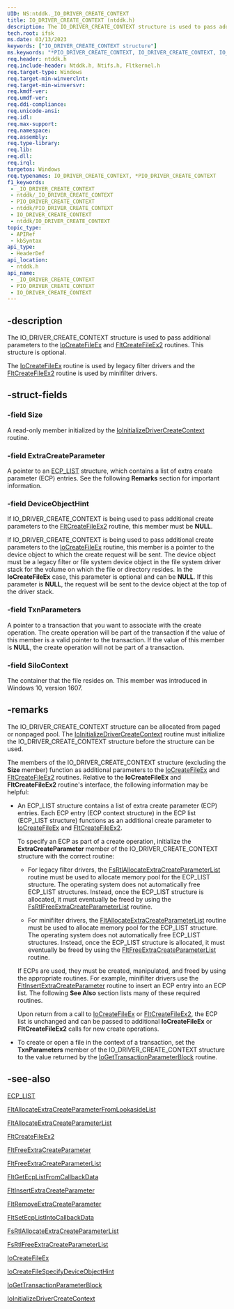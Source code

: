 ```yaml
---
UID: NS:ntddk._IO_DRIVER_CREATE_CONTEXT
title: IO_DRIVER_CREATE_CONTEXT (ntddk.h)
description: The IO_DRIVER_CREATE_CONTEXT structure is used to pass additional parameters to the IoCreateFileEx and FltCreateFileEx2 routines.
tech.root: ifsk
ms.date: 03/13/2023
keywords: ["IO_DRIVER_CREATE_CONTEXT structure"]
ms.keywords: "*PIO_DRIVER_CREATE_CONTEXT, IO_DRIVER_CREATE_CONTEXT, IO_DRIVER_CREATE_CONTEXT structure [Installable File System Drivers], PIO_DRIVER_CREATE_CONTEXT, PIO_DRIVER_CREATE_CONTEXT structure pointer [Installable File System Drivers], _IO_DRIVER_CREATE_CONTEXT, fileinformationstructures_d5939ca3-7c95-4788-bec9-b2d4cc7dd45b.xml, ifsk.io_driver_create_context, ntddk/IO_DRIVER_CREATE_CONTEXT, ntddk/PIO_DRIVER_CREATE_CONTEXT"
req.header: ntddk.h
req.include-header: Ntddk.h, Ntifs.h, Fltkernel.h
req.target-type: Windows
req.target-min-winverclnt:
req.target-min-winversvr: 
req.kmdf-ver: 
req.umdf-ver: 
req.ddi-compliance: 
req.unicode-ansi: 
req.idl: 
req.max-support: 
req.namespace: 
req.assembly: 
req.type-library: 
req.lib: 
req.dll: 
req.irql: 
targetos: Windows
req.typenames: IO_DRIVER_CREATE_CONTEXT, *PIO_DRIVER_CREATE_CONTEXT
f1_keywords:
 - _IO_DRIVER_CREATE_CONTEXT
 - ntddk/_IO_DRIVER_CREATE_CONTEXT
 - PIO_DRIVER_CREATE_CONTEXT
 - ntddk/PIO_DRIVER_CREATE_CONTEXT
 - IO_DRIVER_CREATE_CONTEXT
 - ntddk/IO_DRIVER_CREATE_CONTEXT
topic_type:
 - APIRef
 - kbSyntax
api_type:
 - HeaderDef
api_location:
 - ntddk.h
api_name:
 - _IO_DRIVER_CREATE_CONTEXT
 - PIO_DRIVER_CREATE_CONTEXT
 - IO_DRIVER_CREATE_CONTEXT
---
```


## -description

The IO_DRIVER_CREATE_CONTEXT structure is used to pass additional parameters to the [IoCreateFileEx](./nf-ntddk-iocreatefileex.md) and [FltCreateFileEx2](../fltkernel/nf-fltkernel-fltcreatefileex2.md) routines. This structure is optional.

The [IoCreateFileEx](./nf-ntddk-iocreatefileex.md) routine is used by legacy filter drivers and the [FltCreateFileEx2](../fltkernel/nf-fltkernel-fltcreatefileex2.md) routine is used by minifilter drivers.

## -struct-fields

### -field Size

A read-only member initialized by the [IoInitializeDriverCreateContext](./nf-ntddk-ioinitializedrivercreatecontext.md) routine.

### -field ExtraCreateParameter

A pointer to an [ECP_LIST](/previous-versions/windows/hardware/drivers/ff540148(v=vs.85)) structure, which contains a list of extra create parameter (ECP) entries.  See the following **Remarks** section for important information.

### -field DeviceObjectHint

If IO_DRIVER_CREATE_CONTEXT is being used to pass additional create parameters to the [FltCreateFileEx2](../fltkernel/nf-fltkernel-fltcreatefileex2.md) routine, this member must be **NULL**.

If IO_DRIVER_CREATE_CONTEXT is being used to pass additional create parameters to the [IoCreateFileEx](./nf-ntddk-iocreatefileex.md) routine, this member is a pointer to the device object to which the create request will be sent. The device object must be a legacy filter or file system device object in the file system driver stack for the volume on which the file or directory resides. In the **IoCreateFileEx** case, this parameter is optional and can be **NULL**. If this parameter is **NULL**, the request will be sent to the device object at the top of the driver stack.

### -field TxnParameters

A pointer to a transaction that you want to associate with the create operation. The create operation will be part of the transaction if the value of this member is a valid pointer to the transaction. If the value of this member is **NULL**, the create operation will not be part of a transaction.

### -field SiloContext

The container that the file resides on. This member was introduced in Windows 10, version 1607.

## -remarks

The IO_DRIVER_CREATE_CONTEXT structure can be allocated from paged or nonpaged pool. The [IoInitializeDriverCreateContext](./nf-ntddk-ioinitializedrivercreatecontext.md) routine must initialize the IO_DRIVER_CREATE_CONTEXT structure before the structure can be used.

The members of the IO_DRIVER_CREATE_CONTEXT structure (excluding the **Size** member) function as additional parameters to the [IoCreateFileEx](./nf-ntddk-iocreatefileex.md) and [FltCreateFileEx2](../fltkernel/nf-fltkernel-fltcreatefileex2.md) routines.  Relative to the **IoCreateFileEx** and **FltCreateFileEx2** routine's interface, the following information may be helpful:

- An ECP_LIST structure contains a list of extra create parameter (ECP) entries.  Each ECP entry (ECP context structure) in the ECP list (ECP_LIST structure) functions as an additional create parameter to [IoCreateFileEx](./nf-ntddk-iocreatefileex.md) and [FltCreateFileEx2](../fltkernel/nf-fltkernel-fltcreatefileex2.md).

  To specify an ECP as part of a create operation, initialize the **ExtraCreateParameter** member of the IO_DRIVER_CREATE_CONTEXT structure with the correct routine:

  - For legacy filter drivers, the [FsRtlAllocateExtraCreateParameterList](../ntifs/nf-ntifs-fsrtlallocateextracreateparameterlist.md) routine must be used to allocate memory pool for the ECP_LIST structure.  The operating system does not automatically free ECP_LIST structures. Instead, once the ECP_LIST structure is allocated, it must eventually be freed by using the [FsRtlFreeExtraCreateParameterList](../ntifs/nf-ntifs-fsrtlfreeextracreateparameterlist.md) routine.

  - For minifilter drivers, the [FltAllocateExtraCreateParameterList](../fltkernel/nf-fltkernel-fltallocateextracreateparameterlist.md) routine must be used to allocate memory pool for the ECP_LIST structure.  The operating system does not automatically free ECP_LIST structures. Instead, once the ECP_LIST structure is allocated, it must eventually be freed by using the [FltFreeExtraCreateParameterList](../fltkernel/nf-fltkernel-fltfreeextracreateparameterlist.md) routine.

  If ECPs are used, they must be created, manipulated, and freed by using the appropriate routines.  For example, minifilter drivers use the [FltInsertExtraCreateParameter](../fltkernel/nf-fltkernel-fltinsertextracreateparameter.md) routine to insert an ECP entry into an ECP list.  The following **See Also** section lists many of these required routines.

  Upon return from a call to [IoCreateFileEx](./nf-ntddk-iocreatefileex.md) or [FltCreateFileEx2](../fltkernel/nf-fltkernel-fltcreatefileex2.md), the ECP list is unchanged and can be passed to additional **IoCreateFileEx** or **FltCreateFileEx2** calls for new create operations.

- To create or open a file in the context of a transaction, set the **TxnParameters** member of the IO_DRIVER_CREATE_CONTEXT structure to the value returned by the [IoGetTransactionParameterBlock](./nf-ntddk-iogettransactionparameterblock.md) routine.

## -see-also

[ECP_LIST](/previous-versions/windows/hardware/drivers/ff540148(v=vs.85))

[FltAllocateExtraCreateParameterFromLookasideList](../fltkernel/nf-fltkernel-fltallocateextracreateparameterfromlookasidelist.md)

[FltAllocateExtraCreateParameterList](../fltkernel/nf-fltkernel-fltallocateextracreateparameterlist.md)

[FltCreateFileEx2](../fltkernel/nf-fltkernel-fltcreatefileex2.md)

[FltFreeExtraCreateParameter](../fltkernel/nf-fltkernel-fltfreeextracreateparameter.md)

[FltFreeExtraCreateParameterList](../fltkernel/nf-fltkernel-fltfreeextracreateparameterlist.md)

[FltGetEcpListFromCallbackData](../fltkernel/nf-fltkernel-fltgetecplistfromcallbackdata.md)

[FltInsertExtraCreateParameter](../fltkernel/nf-fltkernel-fltinsertextracreateparameter.md)

[FltRemoveExtraCreateParameter](../fltkernel/nf-fltkernel-fltremoveextracreateparameter.md)

[FltSetEcpListIntoCallbackData](../fltkernel/nf-fltkernel-fltsetecplistintocallbackdata.md)

[FsRtlAllocateExtraCreateParameterList](../ntifs/nf-ntifs-fsrtlallocateextracreateparameterlist.md)

[FsRtlFreeExtraCreateParameterList](../ntifs/nf-ntifs-fsrtlfreeextracreateparameterlist.md)

[IoCreateFileEx](./nf-ntddk-iocreatefileex.md)

[IoCreateFileSpecifyDeviceObjectHint](./nf-ntddk-iocreatefilespecifydeviceobjecthint.md)

[IoGetTransactionParameterBlock](./nf-ntddk-iogettransactionparameterblock.md)

[IoInitializeDriverCreateContext](./nf-ntddk-ioinitializedrivercreatecontext.md)
